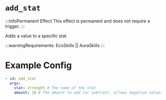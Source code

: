 # `add_stat`
:::infoPermanent Effect
This effect is permanent and does not require a trigger.
:::

Adds a value to a specific stat

:::warningRequirements:
EcoSkills || AuraSkills
:::

# Example Config
```yaml
- id: add_stat
  args:
    stat: strength # The name of the stat
    amount: 10 # The amount to add (or subtract, allows negative values)
```
